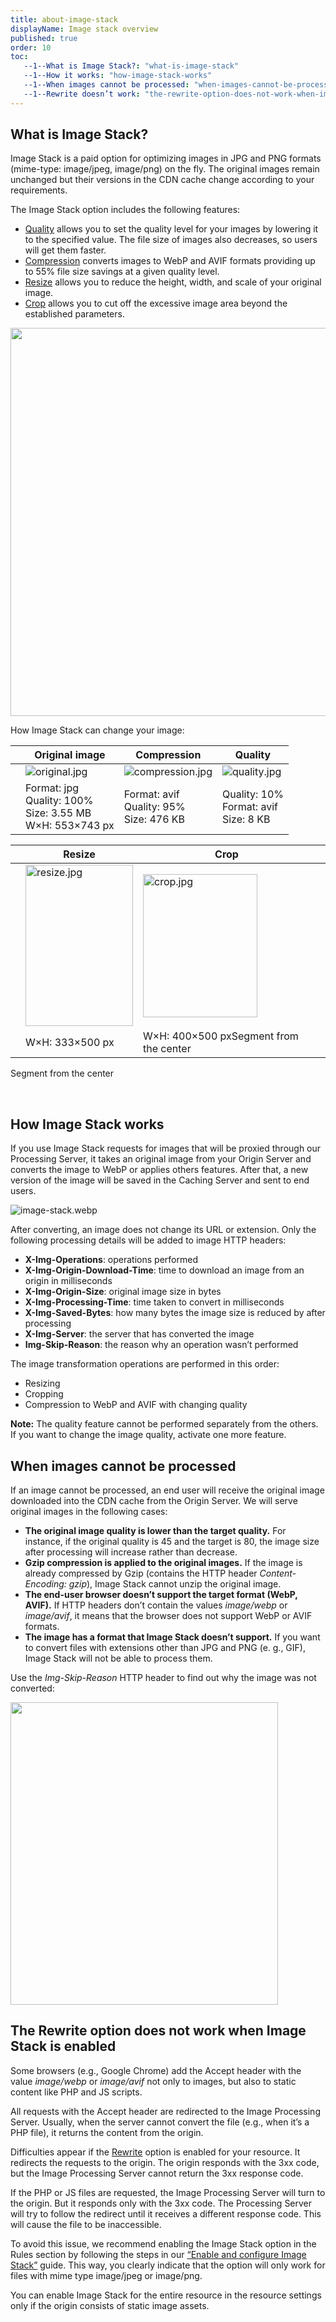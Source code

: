 ```yaml
---
title: about-image-stack
displayName: Image stack overview
published: true
order: 10
toc:
   --1--What is Image Stack?: "what-is-image-stack"
   --1--How it works: "how-image-stack-works"
   --1--When images cannot be processed: "when-images-cannot-be-processed"
   --1--Rewrite doesn’t work: "the-rewrite-option-does-not-work-when-image-stack-is-enabled"
---
```

  
  

What is Image Stack?
--------------------

Image Stack is a paid option for optimizing images in JPG and PNG formats (mime-type: image/jpeg, image/png) on the fly. The original images remain unchanged but their versions in the CDN cache change according to your requirements.

The Image Stack option includes the following features:

*   [Quality](https://www.gcore.com/support/articles/9612768329489/) allows you to set the quality level for your images by lowering it to the specified value. The file size of images also decreases, so users will get them faster.
*   [Compression](https://www.gcore.com/support/articles/4417800051729/) converts images to WebP and AVIF formats providing up to 55% file size savings at a given quality level.
*   [Resize](https://www.gcore.com/support/articles/7120882595985/) allows you to reduce the height, width, and scale of your original image.
*   [Crop](https://www.gcore.com/support/articles/7777427871761/) allows you to cut off the excessive image area beyond the established parameters.

<img src="https://support.gcore.com/hc/article_attachments/11085759102353" alt="" width="555" height="621">

How Image Stack can change your image:

|   | Original image                                                                                 | Compression                                  | Quality  |
|---|------------------------------------------------------------------------------------------------|----------------------------------------|---|
|   | <img src="https://support.gcore.com/hc/article_attachments/11758218361745" alt="original.jpg"> |              <img src="https://support.gcore.com/hc/article_attachments/11758218290321" alt="compression.jpg">                         |  <img src="https://support.gcore.com/hc/article_attachments/11758218279441" alt="quality.jpg"> |
|   | Format: jpg<br/>Quality: 100%<br/>Size: 3.55 MB<br/>W×H: 553×743 px                            | Format: avif<br/>Quality: 95%<br/>Size: 476 KB | Quality: 10%<br/>Format: avif<br/>Size: 8 KB  |


|   | Resize          | Crop                                   |   |
|---|-----------------|----------------------------------------|---|
|   |             <img src="https://support.gcore.com/hc/article_attachments/11758218201233" alt="resize.jpg" width="172" height="258">    |  <img src="https://support.gcore.com/hc/article_attachments/11758218206481" alt="crop.jpg" width="183" height="229">                                      |   |
|   | W×H: 333×500 px | W×H: 400×500 pxSegment from the center |   |


Segment from the center

 

How Image Stack works
---------------------

If you use Image Stack requests for images that will be proxied through our Processing Server, it takes an original image from your Origin Server and converts the image to WebP or applies others features. After that, a new version of the image will be saved in the Caching Server and sent to end users.

<img src="https://support.gcore.com/hc/article_attachments/11756318311697" alt="image-stack.webp">

After converting, an image does not change its URL or extension. Only the following processing details will be added to image HTTP headers:

*   **X-Img-Operations**: operations performed
*   **X-Img-Origin-Download-Time**: time to download an image from an origin in milliseconds
*   **X-Img-Origin-Size**: original image size in bytes
*   **X-Img-Processing-Time**: time taken to convert in milliseconds
*   **X-Img-Saved-Bytes**: how many bytes the image size is reduced by after processing
*   **X-Img-Server**: the server that has converted the image
*   **Img-Skip-Reason**: the reason why an operation wasn’t performed

The image transformation operations are performed in this order:

*   Resizing
*   Cropping
*   Compression to WebP and AVIF with changing quality

**Note:** The quality feature cannot be performed separately from the others. If you want to change the image quality, activate one more feature.

When images cannot be processed
-------------------------------

If an image cannot be processed, an end user will receive the original image downloaded into the CDN cache from the Origin Server. We will serve original images in the following cases:

*   **The original image quality is lower than the target quality.** For instance, if the original quality is 45 and the target is 80, the image size after processing will increase rather than decrease.
*   **Gzip compression is applied to the original images.** If the image is already compressed by Gzip (contains the HTTP header _Content-Encoding: gzip_), Image Stack cannot unzip the original image.
*   **The end-user browser doesn’t support the target format (WebP, AVIF).** If HTTP headers don’t contain the values _image/webp_ or _image/avif_, it means that the browser does not support WebP or AVIF formats.
*   **The image has a format that Image Stack doesn’t support.** If you want to convert files with extensions other than JPG and PNG (e. g., GIF), Image Stack will not be able to process them.

Use the _Img-Skip-Reason_ HTTP header to find out why the image was not converted:

<img src="https://support.gcore.com/hc/article_attachments/11085759743505" alt="" width="428" height="484">

The Rewrite option does not work when Image Stack is enabled
------------------------------------------------------------

Some browsers (e.g., Google Chrome) add the Accept header with the value _image/webp_ or _image/avif_ not only to images, but also to static content like PHP and JS scripts.

All requests with the Accept header are redirected to the Image Processing Server. Usually, when the server cannot convert the file (e.g., when it’s a PHP file), it returns the content from the origin.

Difficulties appear if the [Rewrite](https://www.gcore.com/support/articles/115005353949/) option is enabled for your resource. It redirects the requests to the origin. The origin responds with the 3xx code, but the Image Processing Server cannot return the 3xx response code.

If the PHP or JS files are requested, the Image Processing Server will turn to the origin. But it responds only with the 3xx code. The Processing Server will try to follow the redirect until it receives a different response code. This will cause the file to be inaccessible.

To avoid this issue, we recommend enabling the Image Stack option in the Rules section by following the steps in our [“Enable and configure Image Stack”](https://www.gcore.com/support/articles/11085768264593/#h_01GK96NTDDBNKKC7WS40PK3QZT) guide. This way, you clearly indicate that the option will only work for files with mime type image/jpeg or image/png.

You can enable Image Stack for the entire resource in the resource settings only if the origin consists of static image assets.
